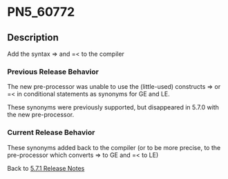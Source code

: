 # PN5_60772

<PageHeader />

## Description

Add the syntax =&gt; and =&lt; to the compiler

### Previous Release Behavior

The new pre-processor was unable to use the (little-used) constructs =&gt; or =&lt; in conditional statements as synonyms for GE and LE.

These synonyms were previously supported, but disappeared in 5.7.0 with the new pre-processor.

### Current Release Behavior

These synonyms added back to the compiler (or to be more precise, to the pre-processor which converts =&gt; to GE and =&lt; to LE)

Back to [5.7.1 Release Notes](./../README.md)
